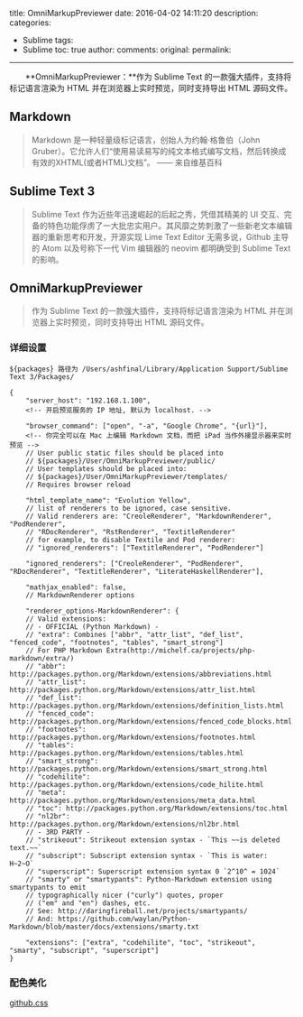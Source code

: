 title: OmniMarkupPreviewer
date: 2016-04-02 14:11:20
description: 
categories:
- Sublime
tags:
- Sublime
toc: true
author:
comments:
original:
permalink: 
---

　　**OmniMarkupPreviewer：**作为 Sublime Text 的一款强大插件，支持将标记语言渲染为 HTML 并在浏览器上实时预览，同时支持导出 HTML 源码文件。

<!-- more -->

## Markdown

>Markdown 是一种轻量级标记语言，创始人为约翰·格鲁伯（John Gruber）。它允许人们“使用易读易写的纯文本格式编写文档，然后转换成有效的XHTML(或者HTML)文档”。 —— 来自维基百科

## Sublime Text 3

>Sublime Text 作为近些年迅速崛起的后起之秀，凭借其精美的 UI 交互、完备的特色功能俘虏了一大批忠实用户。其风靡之势刺激了一些新老文本编辑器的重新思考和开发，开源实现 Lime Text Editor 无需多说，Github 主导的 Atom 以及号称下一代 Vim 编辑器的 neovim 都明确受到 Sublime Text 的影响。

## OmniMarkupPreviewer

>作为 Sublime Text 的一款强大插件，支持将标记语言渲染为 HTML 并在浏览器上实时预览，同时支持导出 HTML 源码文件。

### 详细设置

```
${packages} 路径为 /Users/ashfinal/Library/Application Support/Sublime Text 3/Packages/

{
	"server_host": "192.168.1.100",
	<!-- 开启预览服务的 IP 地址, 默认为 localhost. -->

	"browser_command": ["open", "-a", "Google Chrome", "{url}"],
	<!-- 你完全可以在 Mac 上编辑 Markdown 文档，而把 iPad 当作外接显示器来实时预览 -->
	// User public static files should be placed into
	// ${packages}/User/OmniMarkupPreviewer/public/
	// User templates should be placed into:
	// ${packages}/User/OmniMarkupPreviewer/templates/
	// Requires browser reload

	"html_template_name": "Evolution Yellow",
	// list of renderers to be ignored, case sensitive.
	// Valid renderers are: "CreoleRenderer", "MarkdownRenderer", "PodRenderer",
	// "RDocRenderer", "RstRenderer", "TextitleRenderer"
	// for example, to disable Textile and Pod renderer:
	// "ignored_renderers": ["TextitleRenderer", "PodRenderer"]

	"ignored_renderers": ["CreoleRenderer", "PodRenderer", "RDocRenderer", "TextitleRenderer", "LiterateHaskellRenderer"],

	"mathjax_enabled": false,
	// MarkdownRenderer options

	"renderer_options-MarkdownRenderer": {
	// Valid extensions:
	// - OFFICIAL (Python Markdown) -
	// "extra": Combines ["abbr", "attr_list", "def_list", "fenced_code", "footnotes", "tables", "smart_strong"]
	// For PHP Markdown Extra(http://michelf.ca/projects/php-markdown/extra/)
	// "abbr": http://packages.python.org/Markdown/extensions/abbreviations.html
	// "attr_list": http://packages.python.org/Markdown/extensions/attr_list.html
	// "def_list": http://packages.python.org/Markdown/extensions/definition_lists.html
	// "fenced_code": http://packages.python.org/Markdown/extensions/fenced_code_blocks.html
	// "footnotes": http://packages.python.org/Markdown/extensions/footnotes.html
	// "tables": http://packages.python.org/Markdown/extensions/tables.html
	// "smart_strong": http://packages.python.org/Markdown/extensions/smart_strong.html
	// "codehilite": http://packages.python.org/Markdown/extensions/code_hilite.html
	// "meta": http://packages.python.org/Markdown/extensions/meta_data.html
	// "toc": http://packages.python.org/Markdown/extensions/toc.html
	// "nl2br": http://packages.python.org/Markdown/extensions/nl2br.html
	// - 3RD PARTY -
	// "strikeout": Strikeout extension syntax - `This ~~is deleted text.~~`
	// "subscript": Subscript extension syntax - `This is water: H~2~O`
	// "superscript": Superscript extension syntax 0 `2^10^ = 1024`
	// "smarty" or "smartypants": Python-Markdown extension using smartypants to emit
	// typographically nicer ("curly") quotes, proper
	// ("em" and "en") dashes, etc.
	// See: http://daringfireball.net/projects/smartypants/
	// And: https://github.com/waylan/Python-Markdown/blob/master/docs/extensions/smarty.txt

	"extensions": ["extra", "codehilite", "toc", "strikeout", "smarty", "subscript", "superscript"]
}
```

### 配色美化

[github.css](https://github.com/luuman/sublime-config/blob/master/OmniMarkupPreviewer/public/github.css "github.css")
